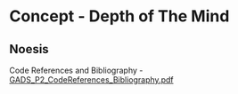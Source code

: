 # Concept - Depth of The Mind
Noesis
--------------------------------------------------------------------------------------------------------------------------------------------------------------------------------------------
Code References and Bibliography - [GADS_P2_CodeReferences_Bibliography.pdf](https://github.com/user-attachments/files/19635538/GADS_P2_CodeReferences_Bibliography.pdf)
 
